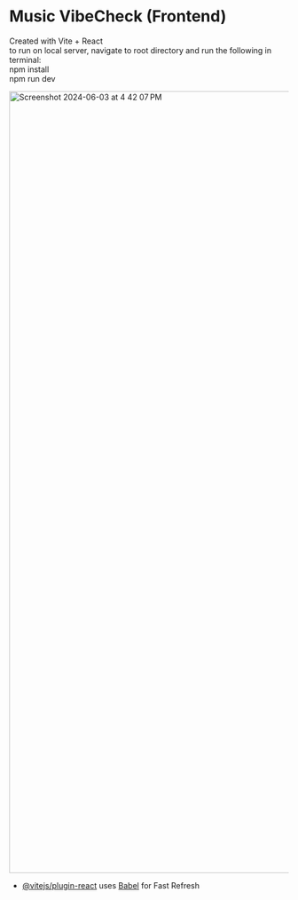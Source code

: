 # Music VibeCheck (Frontend)

Created with Vite + React
</br>
to run on local server, navigate to root directory and run the following in terminal: </br>
npm install </br>
npm run dev </br>

<img width="1408" alt="Screenshot 2024-06-03 at 4 42 07 PM" src="https://github.com/majedbg/MusicVibeCheck/assets/12155197/ab391a0a-3207-4f84-b2b5-9274f9208d57">


- [@vitejs/plugin-react](https://github.com/vitejs/vite-plugin-react/blob/main/packages/plugin-react/README.md) uses [Babel](https://babeljs.io/) for Fast Refresh

